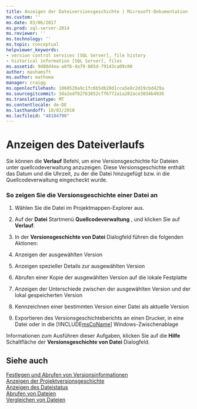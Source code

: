 ```yaml
---
title: Anzeigen der Dateiversionsgeschichte | Microsoft-Dokumentation
ms.custom: ''
ms.date: 03/06/2017
ms.prod: sql-server-2014
ms.reviewer: ''
ms.technology: ''
ms.topic: conceptual
helpviewer_keywords:
- version control services [SQL Server], file history
- historical information [SQL Server], files
ms.assetid: 9d80d4ea-a0f6-4a79-885d-79143ca09c00
author: mashamsft
ms.author: mathoma
manager: craigg
ms.openlocfilehash: 1060520a9c1fc6b5db20d1cca5e8c2d19cbd429a
ms.sourcegitcommit: 3da2edf82763852cff6772a1a282ace3034b4936
ms.translationtype: MT
ms.contentlocale: de-DE
ms.lasthandoff: 10/02/2018
ms.locfileid: "48184790"
---
```

# <a name="view-file-history"></a>Anzeigen des Dateiverlaufs
  Sie können die **Verlauf** Befehl, um eine Versionsgeschichte für Dateien unter quellcodeverwaltung anzuzeigen. Diese Versionsgeschichte enthält das Datum und die Uhrzeit, zu der die Datei hinzugefügt bzw. in die Quellcodeverwaltung eingecheckt wurde.  
  
### <a name="to-view-the-history-of-a-file"></a>So zeigen Sie die Versionsgeschichte einer Datei an  
  
1.  Wählen Sie die Datei im Projektmappen-Explorer aus.  
  
2.  Auf der **Datei** Startmenü **Quellcodeverwaltung** , und klicken Sie auf **Verlauf**.  
  
3.  In der **Versionsgeschichte von Datei** Dialogfeld führen die folgenden Aktionen:  
  
4.  Anzeigen der ausgewählten Version  
  
5.  Anzeigen spezieller Details zur ausgewählten Version  
  
6.  Abrufen einer Kopie der ausgewählten Version auf die lokale Festplatte  
  
7.  Anzeigen der Unterschiede zwischen der ausgewählten Version und der lokal gespeicherten Version  
  
8.  Kennzeichnen einer bestimmten Version einer Datei als aktuelle Version  
  
9. Exportieren des Versionsgeschichteberichts an einen Drucker, in eine Datei oder in die [!INCLUDE[msCoName](../includes/msconame-md.md)] Windows-Zwischenablage  
  
 Informationen zum Ausführen dieser Aufgaben, klicken Sie auf die **Hilfe** Schaltfläche der **Versionsgeschichte von Datei** Dialogfeld.  
  
## <a name="see-also"></a>Siehe auch  
 [Festlegen und Abrufen von Versionsinformationen](../../2014/database-engine/set-and-retrieve-version-information.md)   
 [Anzeigen der Projektversionsgeschichte](../../2014/database-engine/view-project-history.md)   
 [Anzeigen des Dateistatus](../../2014/database-engine/view-file-status.md)   
 [Abrufen von Dateien](../../2014/database-engine/retrieve-files.md)   
 [Vergleichen von Dateien](../../2014/database-engine/compare-files.md)  
  
  
